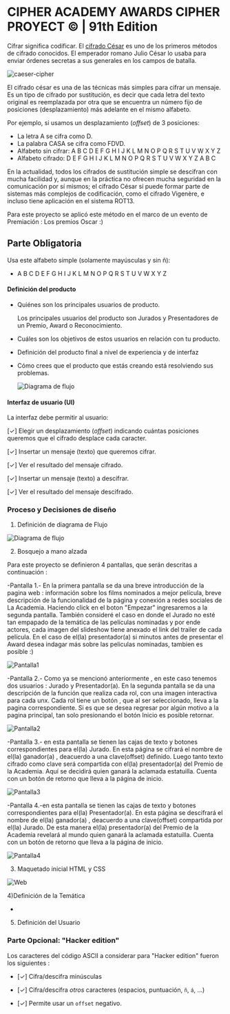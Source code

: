 
# CIPHER ACADEMY AWARDS CIPHER PROYECT © | 91th Edition

Cifrar significa codificar. El [cifrado César](https://en.wikipedia.org/wiki/Caesar_cipher) es uno de los primeros métodos de cifrado conocidos. El emperador romano Julio César lo usaba para enviar órdenes secretas a sus generales en los campos de batalla.

![caeser-cipher](https://upload.wikimedia.org/wikipedia/commons/thumb/2/2b/Caesar3.svg/2000px-Caesar3.svg.png)

El cifrado césar es una de las técnicas más simples para cifrar un mensaje. Es un tipo de cifrado por sustitución, es decir que cada letra del texto original es reemplazada por otra que se encuentra un número fijo de posiciones (desplazamiento) más adelante en el mismo alfabeto.

Por ejemplo, si usamos un desplazamiento (_offset_) de 3 posiciones:

- La letra A se cifra como D.
- La palabra CASA se cifra como FDVD.
- Alfabeto sin cifrar: A B C D E F G H I J K L M N O P Q R S T U V W X Y Z
- Alfabeto cifrado: D E F G H I J K L M N O P Q R S T U V W X Y Z A B C

En la actualidad, todos los cifrados de sustitución simple se descifran con mucha facilidad y, aunque en la práctica no ofrecen mucha seguridad en la comunicación por sí mismos; el cifrado César sí puede formar parte de sistemas más complejos de codificación, como el cifrado Vigenère, e incluso tiene aplicación en el sistema ROT13.

Para este proyecto se aplicó este método en el marco de un evento de Premiación : Los premios Oscar :)

## Parte Obligatoria

Usa este alfabeto simple (solamente mayúsculas y sin ñ):

- A B C D E F G H I J K L M N O P Q R S T U V W X Y Z

#### Definición del producto


- Quiénes son los principales usuarios de producto.

  Los principales usuarios del producto son Jurados y Presentadores de un Premio, Award o Reconocimiento.


- Cuáles son los objetivos de estos usuarios en relación con tu producto.


- Definición del producto final a nivel de experiencia y de interfaz



- Cómo crees que el producto que estás creando está resolviendo sus problemas.

  ![Diagrama de flujo](https://i.ibb.co/G2V3Txk/diagrama-de-flujo.png)


#### Interfaz de usuario (UI)

La interfaz debe permitir al usuario:

[✓] Elegir un desplazamiento (_offset_) indicando cuántas posiciones queremos que el cifrado desplace cada caracter.


[✓] Insertar un mensaje (texto) que queremos cifrar.


[✓] Ver el resultado del mensaje cifrado.


[✓] Insertar un mensaje (texto) a descifrar.


[✓] Ver el resultado del mensaje descifrado.


### Proceso y Decisiones de diseño

1) Definición de diagrama de Flujo


![Diagrama de flujo](https://i.ibb.co/G2V3Txk/diagrama-de-flujo.png)



2) Bosquejo a mano alzada

 Para este proyecto se definieron 4 pantallas, que serán descritas a continuación :

 -Pantalla 1.- En la primera pantalla se da una breve introducción de la pagina web : información sobre los films nominados a mejor película, breve descripción de la funcionalidad de la página y conexión a redes sociales de La Academia.
 Haciendo click en el boton "Empezar" ingresaremos a la segunda pantalla.
 También consideré el caso en donde el Jurado no esté tan empapado de la temática de las películas nominadas y por ende actores, cada imagen del slideshow tiene anexado el link del trailer de cada película.
 En el caso de el(la) presentador(a) si minutos antes de presentar el Award desea indagar más sobre las peliculas nominadas, tambien es posible :)

 ![Pantalla1](https://ibb.co/K5T9Hrh)


 -Pantalla 2.- Como ya se mencionó anteriormente , en este caso tenemos dos usuarios : Jurado y Presentador(a). En la segunda pantalla se da una descripción de la función que realiza cada rol, con una imagen interactiva para cada unx.
 Cada rol tiene un botón , que al ser seleccionado, lleva a la pagina correspondiente.
 Si es que se desea regresar por algún motivo a la pagina principal, tan solo presionando el botón Inicio es posible retornar.


![Pantalla2](https://ibb.co/GFpGV97)

 -Pantalla 3.- en esta pantalla se tienen las cajas de texto y botones correspondientes para el(la) Jurado. En esta página se cifrará el nombre de el(la) ganador(a) , deacuerdo a una clave(offset) definido.
 Luego tanto texto cifrado como clave será compartida con el(la) presentador(a) del Premio de la Academia. Aquí se decidirá quien ganará la aclamada estatuilla.
 Cuenta con un botón de retorno que lleva a la página de inicio.

 ![Pantalla3](https://ibb.co/HKTf60K)

 -Pantalla 4.-en esta pantalla se tienen las cajas de texto y botones correspondientes para el(la) Presentador(a). En esta página se descifrará el nombre de el(la) ganador(a) , deacuerdo a una clave(offset) compartida por el(la) Jurado.
 De esta manera el(la) presentador(a) del Premio de la Academia revelará al mundo quien ganará la aclamada estatuilla.
 Cuenta con un botón de retorno que lleva a la página de inicio.

![Pantalla4](https://ibb.co/VWSHRgh)

3) Maquetado inicial HTML y CSS

![Web](https://ibb.co/2Mp6qMd)

4)Definición de la Temática

  -



5) Definición del Usuario



### Parte Opcional: "Hacker edition"

Los caracteres del código ASCII a considerar para "Hacker edition" fueron los siguientes :

* [✓] Cifra/descifra minúsculas


* [✓] Cifra/descifra _otros_ caracteres (espacios, puntuación, `ñ`, `á`, …)


* [✓] Permite usar un `offset` negativo.
